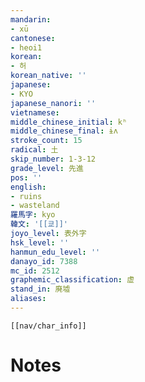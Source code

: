 ```yaml
---
mandarin:
- xū
cantonese:
- heoi1
korean:
- 허
korean_native: ''
japanese:
- KYO
japanese_nanori: ''
vietnamese:
middle_chinese_initial: kʰ
middle_chinese_final: ɨʌ
stroke_count: 15
radical: 土
skip_number: 1-3-12
grade_level: 先進
pos: ''
english:
- ruins
- wasteland
羅馬字: kyo
韓文: '[[쿄]]'
joyo_level: 表外字
hsk_level: ''
hanmun_edu_level: ''
danayo_id: 7388
mc_id: 2512
graphemic_classification: 虚
stand_in: 廃墟
aliases:
---
```

```meta-bind-embed
[[nav/char_info]]
```

# Notes
